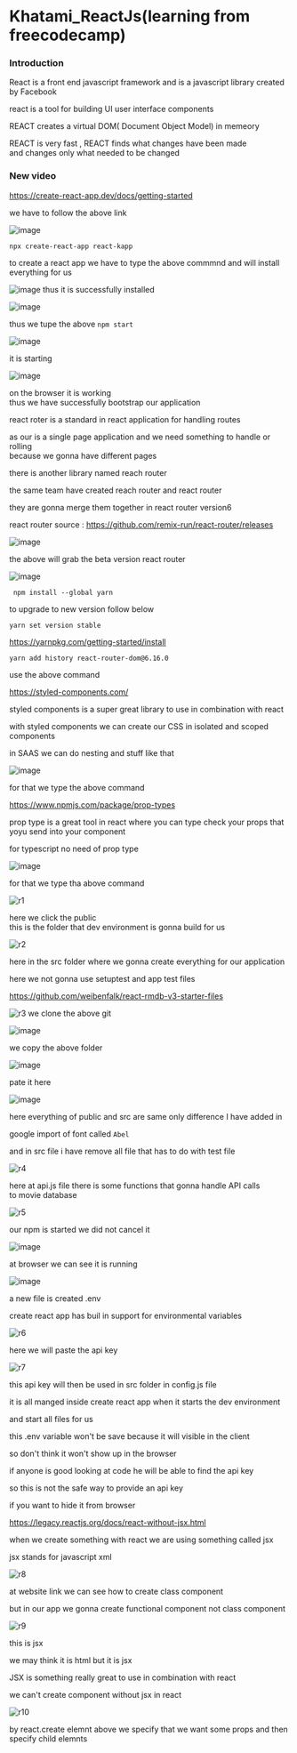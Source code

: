 # Khatami_ReactJs(learning from freecodecamp)

### Introduction

React is a front end javascript framework and is a javascript library created by Facebook <br>

react is a tool for building UI user interface components <br>

REACT creates a virtual DOM( Document Object Model) in memeory <br>

REACT is very fast , REACT finds what changes have been made <br>
and changes only what needed to be changed <br>



### New video


https://create-react-app.dev/docs/getting-started

we have to follow the above link

![image](https://github.com/C191068/Khatami_ReactJs/assets/89090776/6c6618e7-6820-4169-85c1-d9124acf80b6)

```
npx create-react-app react-kapp

```



to create a react app we have to type the above commmnd and will install everything for us


![image](https://github.com/C191068/Khatami_ReactJs/assets/89090776/a77325d1-d4b4-4d00-a42b-5dc3882ab704)
thus it is successfully installed <br>


![image](https://github.com/C191068/Khatami_ReactJs/assets/89090776/c2115032-ca7a-4a2a-8f37-d2441684305b)

thus we tupe the above ```npm start``` <br>

![image](https://github.com/C191068/Khatami_ReactJs/assets/89090776/2545bba3-47d9-4d04-8458-302f9f4e1eaa)

it is starting <br>

![image](https://github.com/C191068/Khatami_ReactJs/assets/89090776/764e5309-b956-4c35-aefe-643baeb57e75)

on the browser it is working <br>
thus we have successfully bootstrap our application <br>

react roter is a standard in react application for handling routes <br>

as our is a single page application and we need something to handle or rolling <br>
because we gonna have different pages <br>

there is another library named reach router <br>

the same team have created reach router and react router <br>


they are gonna merge them together in react router version6 <br>

react router source : https://github.com/remix-run/react-router/releases

![image](https://github.com/C191068/Khatami_ReactJs/assets/89090776/2a08f893-4f88-4078-83c3-ebd68d0214ee)

the above will grab the beta version react router <br>

![image](https://github.com/C191068/Khatami_ReactJs/assets/89090776/628a1a90-0405-46ce-89a4-24030b0e0e8c)

```
 npm install --global yarn

```

to upgrade to new version follow below

```
yarn set version stable

```

https://yarnpkg.com/getting-started/install


```
yarn add history react-router-dom@6.16.0

```

use the above command 



https://styled-components.com/

styled components is a super great library to use in combination with react <br>

with styled components we can create our CSS in isolated and scoped components <br>

in SAAS we can do nesting and stuff like that <br>

![image](https://github.com/C191068/Khatami_ReactJs/assets/89090776/eebeb582-42dc-4bca-a2ec-ae62b8698f01)

for that we type the above command <br>

https://www.npmjs.com/package/prop-types

prop type is a great tool in react where you can type check your props that <br>
yoyu send into your component <br>

for typescript no need of prop type <br>

![image](https://github.com/C191068/Khatami_ReactJs/assets/89090776/6cd2a329-fea2-479d-ae00-8268842a87fc)

for that we type tha above command <br>

![r1](https://github.com/C191068/Khatami_ReactJs/assets/89090776/713e44a5-0d62-45a3-bf02-1585185bf8ee)


here we click the public <br>
this is the folder that dev environment is gonna build for us <br>

![r2](https://github.com/C191068/Khatami_ReactJs/assets/89090776/41c8da73-2dd8-43e2-b15e-975de4013d4a)

here in the src folder where we gonna create everything for our application <br>

here we not gonna use setuptest and app test files <br>

https://github.com/weibenfalk/react-rmdb-v3-starter-files



![r3](https://github.com/C191068/Khatami_ReactJs/assets/89090776/34047d40-eda4-42a0-9685-b09ea20e4122)
we clone the above git 

![image](https://github.com/C191068/Khatami_ReactJs/assets/89090776/7520643d-3932-43b6-988e-eadbd5e9b8b6)

we copy the above folder 

![image](https://github.com/C191068/Khatami_ReactJs/assets/89090776/23e3889e-9311-43e1-83cd-d1f7f0c88d58)

pate it here <br>

![image](https://github.com/C191068/Khatami_ReactJs/assets/89090776/83df5f2f-e28a-488d-b6b0-075c7f196437)

here everything of public and src are same only difference I have added in <br>

google import of font called ```Abel``` <br>

and in src file i have remove all file that has to do with test file <br>


![r4](https://github.com/C191068/Khatami_ReactJs/assets/89090776/3f95175b-49cf-4f7e-ab0f-71b12f9bf4a5)

here at api.js file there is some functions that gonna handle API calls <br>
to movie database <br>

![r5](https://github.com/C191068/Khatami_ReactJs/assets/89090776/65763552-eb8a-4dbd-b273-bcbb38cb1fda)

our npm is started we did not cancel it 

![image](https://github.com/C191068/Khatami_ReactJs/assets/89090776/86f3afb7-5ee6-4337-b32f-e543d43cf2e2)

at browser we can see it is running <br>


![image](https://github.com/C191068/Khatami_ReactJs/assets/89090776/e6e6c157-8643-443f-b98d-8251fe33690e)

a new file is created .env <br>

create react app has buil in support for environmental variables <br>


![r6](https://github.com/C191068/Khatami_ReactJs/assets/89090776/5655bed8-e6ef-4b93-9ff1-b201b689bd51)

here we will paste the api key <br>

![r7](https://github.com/C191068/Khatami_ReactJs/assets/89090776/5b54861b-d46a-4f78-a0dd-8edff3b420cb)


this api key will then be used in src folder in config.js file <br>

it is all manged inside create react app when it starts the dev environment <br>

and start all files for us <br>


this .env variable won't be save because it will visible in the client <br>

so don't think it won't show up in the browser <br>

if anyone is good looking at code he will be able to find the api key <br>

so this is not the safe way to provide an api key <br>

if you want to hide it from browser <br>


https://legacy.reactjs.org/docs/react-without-jsx.html


when we create something with react we are using something called jsx <br>

jsx stands for javascript xml <br>

![r8](https://github.com/C191068/Khatami_ReactJs/assets/89090776/332bcc1e-713e-458c-8a6e-3d4b9010e9f4)

at website link we can see how to create class component <br>

but in our app we gonna create functional component not class component <br>

![r9](https://github.com/C191068/Khatami_ReactJs/assets/89090776/723bf635-9fed-4157-b39b-3588a933acd8)

this is jsx <br>

we may think it is html but it is jsx <br>

JSX is something really great to use in combination with react <br>


we can't create component without jsx in react <br>


![r10](https://github.com/C191068/Khatami_ReactJs/assets/89090776/6ed217f2-879a-4fb3-aa50-dbebfb114fe6)

by react.create elemnt above we specify that we want some props and then specify child elemnts <br>















